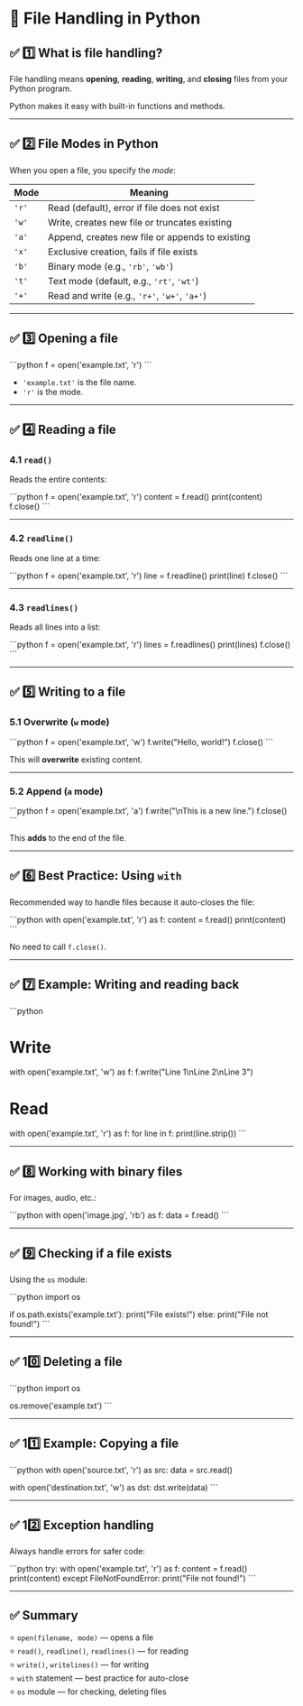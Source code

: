 # 📂 File Handling in Python

## ✅ 1️⃣ What is file handling?

File handling means **opening**, **reading**, **writing**, and **closing** files from your Python program.

Python makes it easy with built-in functions and methods.

---

## ✅ 2️⃣ File Modes in Python

When you open a file, you specify the *mode*:

| Mode | Meaning                                          |
|------|--------------------------------------------------|
| `'r'`  | Read (default), error if file does not exist     |
| `'w'`  | Write, creates new file or truncates existing    |
| `'a'`  | Append, creates new file or appends to existing  |
| `'x'`  | Exclusive creation, fails if file exists         |
| `'b'`  | Binary mode (e.g., `'rb'`, `'wb'`)               |
| `'t'`  | Text mode (default, e.g., `'rt'`, `'wt'`)        |
| `'+'`  | Read and write (e.g., `'r+'`, `'w+'`, `'a+'`)    |

---

## ✅ 3️⃣ Opening a file

\`\`\`python
f = open('example.txt', 'r')
\`\`\`

- `'example.txt'` is the file name.
- `'r'` is the mode.

---

## ✅ 4️⃣ Reading a file

### 4.1 `read()`
Reads the entire contents:

\`\`\`python
f = open('example.txt', 'r')
content = f.read()
print(content)
f.close()
\`\`\`

---

### 4.2 `readline()`
Reads one line at a time:

\`\`\`python
f = open('example.txt', 'r')
line = f.readline()
print(line)
f.close()
\`\`\`

---

### 4.3 `readlines()`
Reads all lines into a list:

\`\`\`python
f = open('example.txt', 'r')
lines = f.readlines()
print(lines)
f.close()
\`\`\`

---

## ✅ 5️⃣ Writing to a file

### 5.1 Overwrite (`w` mode)

\`\`\`python
f = open('example.txt', 'w')
f.write("Hello, world!")
f.close()
\`\`\`

This will **overwrite** existing content.

---

### 5.2 Append (`a` mode)

\`\`\`python
f = open('example.txt', 'a')
f.write("\\nThis is a new line.")
f.close()
\`\`\`

This **adds** to the end of the file.

---

## ✅ 6️⃣ Best Practice: Using `with`

Recommended way to handle files because it auto-closes the file:

\`\`\`python
with open('example.txt', 'r') as f:
    content = f.read()
    print(content)
\`\`\`

No need to call `f.close()`.

---

## ✅ 7️⃣ Example: Writing and reading back

\`\`\`python
# Write
with open('example.txt', 'w') as f:
    f.write("Line 1\\nLine 2\\nLine 3")

# Read
with open('example.txt', 'r') as f:
    for line in f:
        print(line.strip())
\`\`\`

---

## ✅ 8️⃣ Working with binary files

For images, audio, etc.:

\`\`\`python
with open('image.jpg', 'rb') as f:
    data = f.read()
\`\`\`

---

## ✅ 9️⃣ Checking if a file exists

Using the `os` module:

\`\`\`python
import os

if os.path.exists('example.txt'):
    print("File exists!")
else:
    print("File not found!")
\`\`\`

---

## ✅ 10️⃣ Deleting a file

\`\`\`python
import os

os.remove('example.txt')
\`\`\`

---

## ✅ 11️⃣ Example: Copying a file

\`\`\`python
with open('source.txt', 'r') as src:
    data = src.read()

with open('destination.txt', 'w') as dst:
    dst.write(data)
\`\`\`

---

## ✅ 12️⃣ Exception handling

Always handle errors for safer code:

\`\`\`python
try:
    with open('example.txt', 'r') as f:
        content = f.read()
        print(content)
except FileNotFoundError:
    print("File not found!")
\`\`\`

---

## ✅ Summary

⭐ `open(filename, mode)` — opens a file  
⭐ `read()`, `readline()`, `readlines()` — for reading  
⭐ `write()`, `writelines()` — for writing  
⭐ `with` statement — best practice for auto-close  
⭐ `os` module — for checking, deleting files